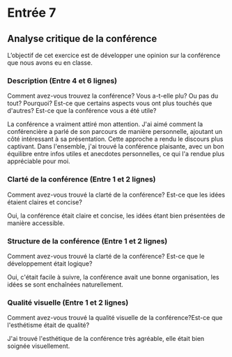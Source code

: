 # Entrée 7
## Analyse critique de la conférence

L’objectif de cet exercice est de développer une opinion sur la conférence que nous avons eu en classe. 

### Description (Entre 4 et 6 lignes)
Comment avez-vous trouvez la conférence? Vous a-t-elle plu? Ou pas du tout? Pourquoi? Est-ce que certains aspects vous ont plus touchés que d'autres? Est-ce que la conférence vous a été utile?

La conférence a vraiment attiré mon attention. J'ai aimé comment la conférencière a parlé de son parcours de manière personnelle, ajoutant un côté intéressant à sa présentation. Cette approche a rendu le discours plus captivant. Dans l'ensemble, j'ai trouvé la conférence plaisante, avec un bon équilibre entre infos utiles et anecdotes personnelles, ce qui l'a rendue plus appréciable pour moi.

### Clarté de la conférence (Entre 1 et 2 lignes)
Comment avez-vous trouvé la clarté de la conférence? Est-ce que les idées étaient claires et concise?

Oui, la conférence était claire et concise, les idées étant bien présentées de manière accessible.

### Structure de la conférence (Entre 1 et 2 lignes)
Comment avez-vous trouvé la clarté de la conférence? Est-ce que le développement était logique?

Oui, c'était facile à suivre, la conférence avait une bonne organisation, les idées se sont enchaînées naturellement.

### Qualité visuelle (Entre 1 et 2 lignes)
Comment avez-vous trouvé la qualité visuelle de la conférence?Est-ce que l'esthétisme était de qualité?

J'ai trouvé l'esthétique de la conférence très agréable, elle était bien soignée visuellement.


